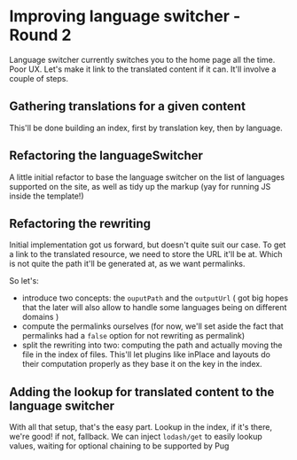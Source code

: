 Improving language switcher - Round 2
===

Language switcher currently switches you to the home page all the time.
Poor UX. Let's make it link to the translated content if it can.
It'll involve a couple of steps.

Gathering translations for a given content
---

This'll be done building an index, first by translation key, then by language.

Refactoring the languageSwitcher
---

A little initial refactor to base the language switcher on the list of languages
supported on the site, as well as tidy up the markup (yay for running JS inside the template!)

Refactoring the rewriting
---

Initial implementation got us forward, but doesn't quite suit our case.
To get a link to the translated resource, we need to store the URL it'll be at.
Which is not quite the path it'll be generated at, as we want permalinks.


So let's:

- introduce two concepts: the `ouputPath` and the `outputUrl` (
  got big hopes that the later will also allow to handle some languages being on different domains
)
- compute the permalinks ourselves (for now, we'll set aside the fact that permalinks had a `false` option for not rewriting as permalink)
- split the rewriting into two: computing the path and actually moving the file in the index of files. This'll let plugins like inPlace and layouts do their computation properly as they base it on the key in the index.

Adding the lookup for translated content to the language switcher
---

With all that setup, that's the easy part. Lookup in the index, if it's there, we're good! if not, fallback.
We can inject `lodash/get` to easily lookup values, waiting for optional chaining to be supported by Pug
